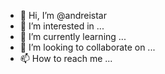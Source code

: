 - 👋 Hi, I’m @andreistar
- 👀 I’m interested in ...
- 🌱 I’m currently learning ...
- 💞️ I’m looking to collaborate on ...
- 📫 How to reach me ...

<!---
andreistar/andreistar is a ✨ special ✨ repository because its `README.md` (this file) appears on your GitHub profile.
You can click the Preview link to take a look at your changes.
--->
